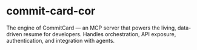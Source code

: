 # commit-card-cor
The engine of CommitCard — an MCP server that powers the living, data-driven resume for developers. Handles orchestration, API exposure, authentication, and integration with agents.
